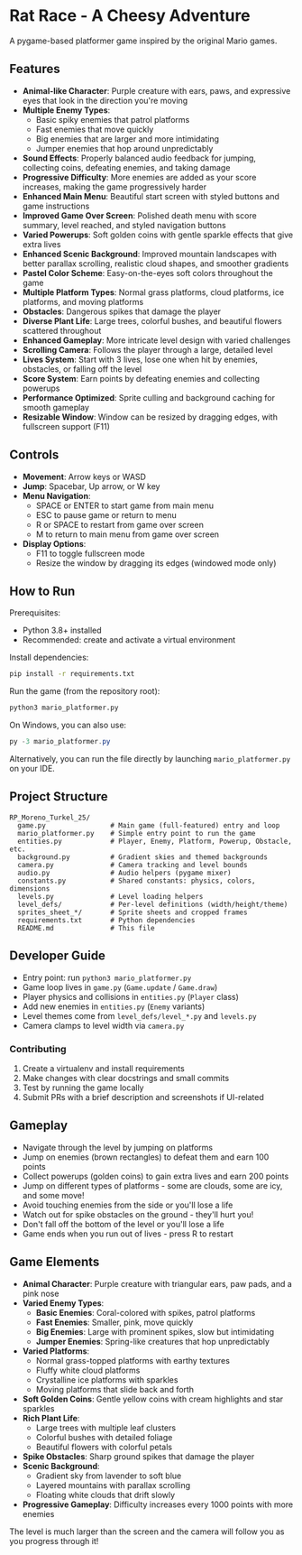 # Rat Race - A Cheesy Adventure

A pygame-based platformer game inspired by the original Mario games.

## Features

- **Animal-like Character**: Purple creature with ears, paws, and expressive eyes that look in the direction you're moving
- **Multiple Enemy Types**: 
  - Basic spiky enemies that patrol platforms
  - Fast enemies that move quickly
  - Big enemies that are larger and more intimidating
  - Jumper enemies that hop around unpredictably
- **Sound Effects**: Properly balanced audio feedback for jumping, collecting coins, defeating enemies, and taking damage
- **Progressive Difficulty**: More enemies are added as your score increases, making the game progressively harder
- **Enhanced Main Menu**: Beautiful start screen with styled buttons and game instructions
- **Improved Game Over Screen**: Polished death menu with score summary, level reached, and styled navigation buttons
- **Varied Powerups**: Soft golden coins with gentle sparkle effects that give extra lives
- **Enhanced Scenic Background**: Improved mountain landscapes with better parallax scrolling, realistic cloud shapes, and smoother gradients
- **Pastel Color Scheme**: Easy-on-the-eyes soft colors throughout the game
- **Multiple Platform Types**: Normal grass platforms, cloud platforms, ice platforms, and moving platforms
- **Obstacles**: Dangerous spikes that damage the player
- **Diverse Plant Life**: Large trees, colorful bushes, and beautiful flowers scattered throughout
- **Enhanced Gameplay**: More intricate level design with varied challenges
- **Scrolling Camera**: Follows the player through a large, detailed level
- **Lives System**: Start with 3 lives, lose one when hit by enemies, obstacles, or falling off the level
- **Score System**: Earn points by defeating enemies and collecting powerups
- **Performance Optimized**: Sprite culling and background caching for smooth gameplay
- **Resizable Window**: Window can be resized by dragging edges, with fullscreen support (F11)

## Controls

- **Movement**: Arrow keys or WASD
- **Jump**: Spacebar, Up arrow, or W key
- **Menu Navigation**: 
  - SPACE or ENTER to start game from main menu
  - ESC to pause game or return to menu
  - R or SPACE to restart from game over screen
  - M to return to main menu from game over screen
- **Display Options**:
  - F11 to toggle fullscreen mode
  - Resize the window by dragging its edges (windowed mode only)

## How to Run

Prerequisites:
- Python 3.8+ installed
- Recommended: create and activate a virtual environment

Install dependencies:
```bash
pip install -r requirements.txt
```

Run the game (from the repository root):
```bash
python3 mario_platformer.py
```

On Windows, you can also use:
```powershell
py -3 mario_platformer.py
```

Alternatively, you can run the file directly by launching `mario_platformer.py` on your IDE.

## Project Structure

```
RP_Moreno_Turkel_25/
  game.py                # Main game (full-featured) entry and loop
  mario_platformer.py    # Simple entry point to run the game
  entities.py            # Player, Enemy, Platform, Powerup, Obstacle, etc.
  background.py          # Gradient skies and themed backgrounds
  camera.py              # Camera tracking and level bounds
  audio.py               # Audio helpers (pygame mixer)
  constants.py           # Shared constants: physics, colors, dimensions
  levels.py              # Level loading helpers
  level_defs/            # Per-level definitions (width/height/theme)
  sprites_sheet_*/       # Sprite sheets and cropped frames
  requirements.txt       # Python dependencies
  README.md              # This file
```

## Developer Guide

- Entry point: run `python3 mario_platformer.py`
- Game loop lives in `game.py` (`Game.update` / `Game.draw`)
- Player physics and collisions in `entities.py` (`Player` class)
- Add new enemies in `entities.py` (`Enemy` variants)
- Level themes come from `level_defs/level_*.py` and `levels.py`
- Camera clamps to level width via `camera.py`

### Contributing

1. Create a virtualenv and install requirements
2. Make changes with clear docstrings and small commits
3. Test by running the game locally
4. Submit PRs with a brief description and screenshots if UI-related

## Gameplay

- Navigate through the level by jumping on platforms
- Jump on enemies (brown rectangles) to defeat them and earn 100 points
- Collect powerups (golden coins) to gain extra lives and earn 200 points
- Jump on different types of platforms - some are clouds, some are icy, and some move!
- Avoid touching enemies from the side or you'll lose a life
- Watch out for spike obstacles on the ground - they'll hurt you!
- Don't fall off the bottom of the level or you'll lose a life
- Game ends when you run out of lives - press R to restart

## Game Elements

- **Animal Character**: Purple creature with triangular ears, paw pads, and a pink nose
- **Varied Enemy Types**:
  - **Basic Enemies**: Coral-colored with spikes, patrol platforms
  - **Fast Enemies**: Smaller, pink, move quickly
  - **Big Enemies**: Large with prominent spikes, slow but intimidating
  - **Jumper Enemies**: Spring-like creatures that hop unpredictably
- **Varied Platforms**: 
  - Normal grass-topped platforms with earthy textures
  - Fluffy white cloud platforms
  - Crystalline ice platforms with sparkles
  - Moving platforms that slide back and forth
- **Soft Golden Coins**: Gentle yellow coins with cream highlights and star sparkles
- **Rich Plant Life**: 
  - Large trees with multiple leaf clusters
  - Colorful bushes with detailed foliage
  - Beautiful flowers with colorful petals
- **Spike Obstacles**: Sharp ground spikes that damage the player
- **Scenic Background**: 
  - Gradient sky from lavender to soft blue
  - Layered mountains with parallax scrolling
  - Floating white clouds that drift slowly
- **Progressive Gameplay**: Difficulty increases every 1000 points with more enemies

The level is much larger than the screen and the camera will follow you as you progress through it!

